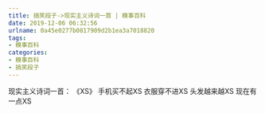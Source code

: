 ```yaml
---
title: 搞笑段子->现实主义诗词一首 | 糗事百科
date: 2019-12-06 06:32:56
urlname: 0a45e0277b0817909d2b1ea3a7018820
tags: 
- 糗事百科
categories:
- 糗事百科
- 搞笑段子
---
```

现实主义诗词一首：                                 《XS》                            手机买不起XS                            衣服穿不进XS                            头发越来越XS                            现在有一点XS


